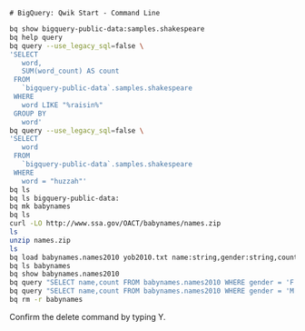 ``` # BigQuery: Qwik Start - Command Line ```
```bash
bq show bigquery-public-data:samples.shakespeare
bq help query
bq query --use_legacy_sql=false \
'SELECT
   word,
   SUM(word_count) AS count
 FROM
   `bigquery-public-data`.samples.shakespeare
 WHERE
   word LIKE "%raisin%"
 GROUP BY
   word'
bq query --use_legacy_sql=false \
'SELECT
   word
 FROM
   `bigquery-public-data`.samples.shakespeare
 WHERE
   word = "huzzah"'
bq ls
bq ls bigquery-public-data:
bq mk babynames
bq ls
curl -LO http://www.ssa.gov/OACT/babynames/names.zip
ls
unzip names.zip
ls
bq load babynames.names2010 yob2010.txt name:string,gender:string,count:integer
bq ls babynames
bq show babynames.names2010
bq query "SELECT name,count FROM babynames.names2010 WHERE gender = 'F' ORDER BY count DESC LIMIT 5"
bq query "SELECT name,count FROM babynames.names2010 WHERE gender = 'M' ORDER BY count ASC LIMIT 5"
bq rm -r babynames
```
Confirm the delete command by typing Y.
